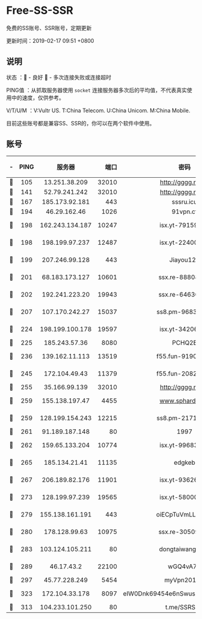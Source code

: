 # Free-SS-SSR

免费的SS账号、SSR账号，定期更新

更新时间：2019-02-17 09:51 +0800

## 说明

状态     ：🙂 - 良好 🙁 - 多次连接失败或连接超时

PING值   ：从抓取服务器使用 `socket` 连接服务器多次后的平均值，不代表真实使用中的速度，仅供参考。

V/T/U/M  ：V:Vultr US. T:China Telecom. U:China Unicom. M:China Mobile.

目前这些账号都是兼容SS、SSR的，你可以在两个软件中使用。

## 账号

|-|PING|服务器|端口|密码|加密方式|区域|V/T/U/M|
|:----:|:----:|:-----:|-----:|:----:|:----:|:----:|:----:|
|🙂|105|13.251.38.209|32010|http://gggg.rocks|chacha20|SG|9↑/10↑/10↑/10↑|
|🙂|141|52.79.241.242|32010|http://gggg.rocks|chacha20|KR|10↑/10↑/9↑/10↑|
|🙂|167|185.173.92.181|443|sssru.icu|rc4-md5|RU|10↑/10↑/10↑/10↑|
|🙂|194|46.29.162.46|1026|91vpn.cf|rc4-md5|RU|10↑/10↑/10↑/10↑|
|🙂|198|162.243.134.187|10247|isx.yt-79159007|aes-256-cfb|US|5↑/5↑/5↑/5↑|
|🙂|198|198.199.97.237|12487|isx.yt-22400259|aes-256-cfb|US|5↑/5↑/5↑/5↑|
|🙂|199|207.246.99.128|443|Jiayou123|aes-256-cfb|US|8↑/10↑/10↑/10↑|
|🙂|201|68.183.173.127|10601|ssx.re-88808743|aes-256-cfb|US|10↑/10↑/10↑/10↑|
|🙂|202|192.241.223.20|19943|ssx.re-64630523|aes-256-cfb|US|10↑/10↑/10↑/10↑|
|🙂|207|107.170.242.27|15037|ss8.pm-96835028|aes-256-cfb|US|10↑/10↑/10↑/10↑|
|🙂|224|198.199.100.178|19597|isx.yt-34206415|aes-256-cfb|US|5↑/5↑/5↑/5↑|
|🙂|225|185.243.57.36|8080|PCHQ2E|rc4-md5|US|10↑/10↑/10↑/10↑|
|🙂|236|139.162.11.113|13519|f55.fun-91905600|aes-256-cfb|SG|10↑/10↑/10↑/10↑|
|🙂|245|172.104.49.43|11379|f55.fun-20821500|aes-256-cfb|SG|10↑/10↑/10↑/10↑|
|🙂|255|35.166.99.139|32010|http://gggg.rocks|chacha20|US|9↑/9↑/9↑/9↑|
|🙂|259|155.138.197.47|4455|www.sphard.com|aes-256-cfb|US|9↑/10↑/10↑/10↑|
|🙂|259|128.199.154.243|12215|ss8.pm-21717215|aes-256-cfb|SG|10↑/10↑/10↑/10↑|
|🙂|261|91.189.187.148|80|1997|chacha20|US|10↑/10↑/10↑/10↑|
|🙂|262|159.65.133.204|10774|isx.yt-99683767|aes-256-cfb|SG|5↑/5↑/5↑/5↑|
|🙂|265|185.134.21.41|11135|edgkeb|aes-256-cfb|GB|10↑/10↑/10↑/10↑|
|🙂|267|206.189.82.176|11901|isx.yt-93626900|aes-256-cfb|SG|5↑/5↑/5↑/5↑|
|🙂|273|128.199.97.239|19565|isx.yt-58000081|aes-256-cfb|SG|5↑/5↑/5↑/5↑|
|🙂|279|155.138.161.191|443|oiECpTuVmLLxk4Ts|aes-256-cfb|US|10↑/10↑/10↑/10↑|
|🙂|280|178.128.99.63|10975|ssx.re-30509784|aes-256-cfb|SG|10↑/10↑/10↑/10↑|
|🙂|283|103.124.105.211|80|dongtaiwang.com|aes-256-cfb|US|10↑/10↑/10↑/10↑|
|🙂|289|46.17.43.2|22100|wGQ4vA7D|aes-256-gcm|RU|8↓/10↑/10↑/10↑|
|🙂|297|45.77.228.249|5454|myVpn2019[]|rc4-md5|GB|10↑/10↑/10↑/10↑|
|🙂|323|172.104.33.178|8097|eIW0Dnk69454e6nSwuspv9DmS201tQ0D|aes-256-cfb|SG|10↑/10↑/10↑/10↑|
|🙂|313|104.233.101.250|80|t.me/SSRSUB|rc4-md5|CA|10↑/10↑/10↑/10↑|

